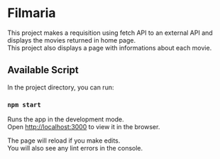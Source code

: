 # Filmaria

This project makes a requisition using fetch API to an external API and displays the movies returned in home page.\
This project also displays a page with informations about each movie.

## Available Script

In the project directory, you can run:

### `npm start`

Runs the app in the development mode.\
Open [http://localhost:3000](http://localhost:3000) to view it in the browser.

The page will reload if you make edits.\
You will also see any lint errors in the console.
